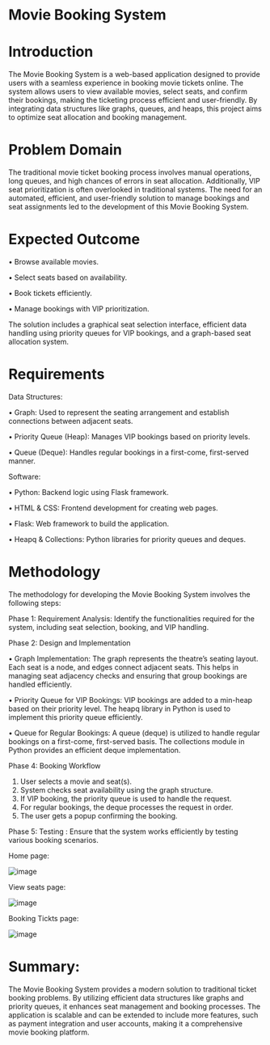# Movie Booking System


# Introduction

The Movie Booking System is a web-based application designed to provide users with a seamless experience in booking movie tickets online. The system allows users to view available movies, select seats, and confirm their bookings, making the ticketing process efficient and user-friendly. By integrating data structures like graphs, queues, and heaps, this project aims to optimize seat allocation and booking management.


# Problem Domain

The traditional movie ticket booking process involves manual operations, long queues, and high chances of errors in seat allocation. Additionally, VIP seat prioritization is often overlooked in traditional systems. The need for an automated, efficient, and user-friendly solution to manage bookings and seat assignments led to the development of this Movie Booking System.


# Expected Outcome

•	Browse available movies.

•	Select seats based on availability.

•	Book tickets efficiently.

•	Manage bookings with VIP prioritization.

The solution includes a graphical seat selection interface, efficient data handling using priority queues for VIP bookings, and a graph-based seat allocation system.

# Requirements

Data Structures:

•	Graph: Used to represent the seating arrangement and establish connections between adjacent seats.

•	Priority Queue (Heap): Manages VIP bookings based on priority levels.

•	Queue (Deque): Handles regular bookings in a first-come, first-served manner.

Software:

•	Python: Backend logic using Flask framework.

•	HTML & CSS: Frontend development for creating web pages.

•	Flask: Web framework to build the application.

•	Heapq & Collections: Python libraries for priority queues and deques.


# Methodology

The methodology for developing the Movie Booking System involves the following steps:

Phase 1: Requirement Analysis: Identify the functionalities required for the system, including seat selection, booking, and VIP handling.

Phase 2: Design and Implementation

•	Graph Implementation: The graph represents the theatre’s seating layout. Each seat is a node, and edges connect adjacent seats. This helps in managing seat adjacency checks and ensuring that group bookings are handled efficiently.

•	Priority Queue for VIP Bookings: VIP bookings are added to a min-heap based on their priority level. The heapq library in Python is used to implement this priority queue efficiently.

•	Queue for Regular Bookings: A queue (deque) is utilized to handle regular bookings on a first-come, first-served basis. The collections module in Python provides an efficient deque implementation.

Phase 4: Booking Workflow

1.	User selects a movie and seat(s).
2.	System checks seat availability using the graph structure.
3.	If VIP booking, the priority queue is used to handle the request.
4.	For regular bookings, the deque processes the request in order.
5.	The user gets a popup confirming the booking.
   
Phase 5: Testing : Ensure that the system works efficiently by testing various booking scenarios.


Home page:

![image](https://github.com/user-attachments/assets/b9a0b0f9-46b3-4c53-8582-5d4f4745f373)

View seats page:

![image](https://github.com/user-attachments/assets/82201eaf-2873-49d4-9ee1-416d18c434ec)

Booking Tickts page:

![image](https://github.com/user-attachments/assets/099ee0e3-c8e2-495d-accc-c81c60d93ba4)


# Summary:

The Movie Booking System provides a modern solution to traditional ticket booking problems. By utilizing efficient data structures like graphs and priority queues, it enhances seat management and booking processes. The application is scalable and can be extended to include more features, such as payment integration and user accounts, making it a comprehensive movie booking platform.
